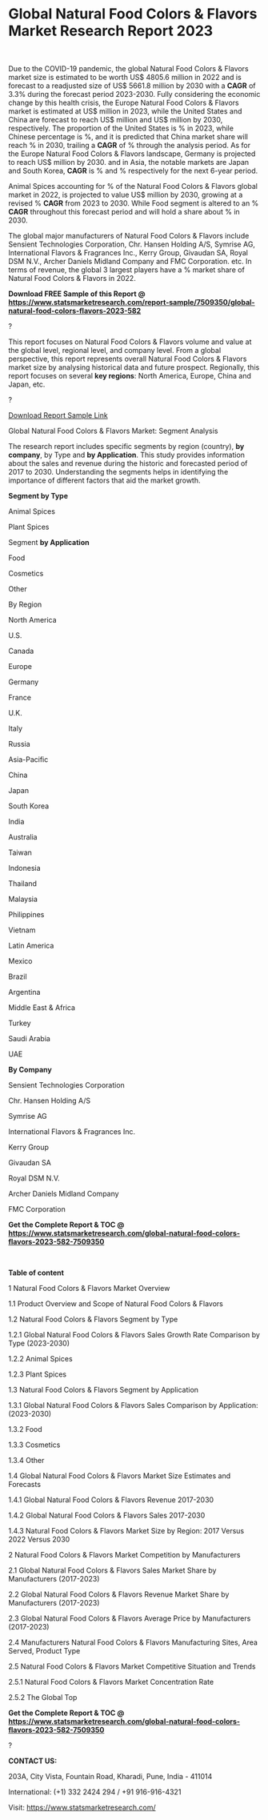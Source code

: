 <h1>Global Natural Food Colors & Flavors Market Research Report 2023</h1><br/><p>Due to the COVID-19 pandemic, the global Natural Food Colors & Flavors market size is estimated to be worth US$ 4805.6 million in 2022 and is forecast to a readjusted size of US$ 5661.8 million by 2030 with a <strong>CAGR</strong> of 3.3% during the forecast period 2023-2030. Fully considering the economic change by this health crisis, the Europe Natural Food Colors & Flavors market is estimated at US$ million in 2023, while the United States and China are forecast to reach US$ million and US$ million by 2030, respectively. The proportion of the United States is % in 2023, while Chinese percentage is %, and it is predicted that China market share will reach % in 2030, trailing a <strong>CAGR</strong> of % through the analysis period. As for the Europe Natural Food Colors & Flavors landscape, Germany is projected to reach US$ million by 2030. and in Asia, the notable markets are Japan and South Korea, <strong>CAGR</strong> is % and % respectively for the next 6-year period.</p>
 
 
 
 <p>Animal Spices accounting for % of the Natural Food Colors & Flavors global market in 2022, is projected to value US$ million by 2030, growing at a revised % <strong>CAGR</strong> from 2023 to 2030. While Food segment is altered to an % <strong>CAGR</strong> throughout this forecast period and will hold a share about % in 2030.</p>
 
 
 
 <p>The global major manufacturers of Natural Food Colors & Flavors include Sensient Technologies Corporation, Chr. Hansen Holding A/S, Symrise AG, International Flavors & Fragrances Inc., Kerry Group, Givaudan SA, Royal DSM N.V., Archer Daniels Midland Company and FMC Corporation. etc. In terms of revenue, the global 3 largest players have a % market share of Natural Food Colors & Flavors in 2022.</p>
 
 
 
 <div><b>Download FREE Sample of this Report @ <a href="https://www.statsmarketresearch.com/download-free-sample/7509350/global-natural-food-colors-flavors-2023-582">https://www.statsmarketresearch.com/report-sample/7509350/global-natural-food-colors-flavors-2023-582</a></b></div>
 
 
 
 <p>? </p>
 
 
 
 <p>This report focuses on Natural Food Colors & Flavors volume and value at the global level, regional level, and company level. From a global perspective, this report represents overall Natural Food Colors & Flavors market size by analysing historical data and future prospect. Regionally, this report focuses on several <strong>key regions</strong>: North America, Europe, China and Japan, etc.</p>
 
 
 
 <p>? </p>
 
 
 
 <p><a href="https://www.statsmarketresearch.com/download-free-sample/7509350/global-natural-food-colors-flavors-2023-582">Download Report Sample Link</a></p>
 
 
 
 <p>Global Natural Food Colors & Flavors Market: Segment Analysis</p>
 
 
 
 <p>The research report includes specific segments by region (country), <strong>by company</strong>, by Type and <strong>by Application</strong>. This study provides information about the sales and revenue during the historic and forecasted period of 2017 to 2030. Understanding the segments helps in identifying the importance of different factors that aid the market growth.</p>
 
 
 
 <p><strong>Segment by Type</strong></p>
 
 
 
 <p>Animal Spices</p>
 
 
 
 <p>Plant Spices</p>
 
 
 
 <p>Segment <strong>by Application</strong></p>
 
 
 
 <p>Food</p>
 
 
 
 <p>Cosmetics</p>
 
 
 
 <p>Other</p>
 
 
 
 <p>By Region</p>
 
 
 
 <p>North America</p>
 
 
 
 <p>U.S.</p>
 
 
 
 <p>Canada</p>
 
 
 
 <p>Europe</p>
 
 
 
 <p>Germany</p>
 
 
 
 <p>France</p>
 
 
 
 <p>U.K.</p>
 
 
 
 <p>Italy</p>
 
 
 
 <p>Russia</p>
 
 
 
 <p>Asia-Pacific</p>
 
 
 
 <p>China</p>
 
 
 
 <p>Japan</p>
 
 
 
 <p>South Korea</p>
 
 
 
 <p>India</p>
 
 
 
 <p>Australia</p>
 
 
 
 <p>Taiwan</p>
 
 
 
 <p>Indonesia</p>
 
 
 
 <p>Thailand</p>
 
 
 
 <p>Malaysia</p>
 
 
 
 <p>Philippines</p>
 
 
 
 <p>Vietnam</p>
 
 
 
 <p>Latin America</p>
 
 
 
 <p>Mexico</p>
 
 
 
 <p>Brazil</p>
 
 
 
 <p>Argentina</p>
 
 
 
 <p>Middle East & Africa</p>
 
 
 
 <p>Turkey</p>
 
 
 
 <p>Saudi Arabia</p>
 
 
 
 <p>UAE</p>
 
 
 
 <p><strong>By Company</strong></p>
 
 
 
 <p>Sensient Technologies Corporation</p>
 
 
 
 <p>Chr. Hansen Holding A/S</p>
 
 
 
 <p>Symrise AG</p>
 
 
 
 <p>International Flavors & Fragrances Inc.</p>
 
 
 
 <p>Kerry Group</p>
 
 
 
 <p>Givaudan SA</p>
 
 
 
 <p>Royal DSM N.V.</p>
 
 
 
 <p>Archer Daniels Midland Company</p>
 
 
 
 <p>FMC Corporation</p>
 
 
 
 <div><b>Get the Complete Report & TOC @ <a href="https://www.statsmarketresearch.com/global-natural-food-colors-flavors-2023-582-7509350">https://www.statsmarketresearch.com/global-natural-food-colors-flavors-2023-582-7509350</a></b></div>
 
 
 
 <p><br />
 
 <b>Table of content</b></p>
 
 
 
 <p>1 Natural Food Colors & Flavors Market Overview<br />
 
 1.1 Product Overview and Scope of Natural Food Colors & Flavors<br />
 
 1.2 Natural Food Colors & Flavors Segment by Type<br />
 
 1.2.1 Global Natural Food Colors & Flavors Sales Growth Rate Comparison by Type (2023-2030)<br />
 
 1.2.2 Animal Spices<br />
 
 1.2.3 Plant Spices<br />
 
 1.3 Natural Food Colors & Flavors Segment by Application<br />
 
 1.3.1 Global Natural Food Colors & Flavors Sales Comparison by Application: (2023-2030)<br />
 
 1.3.2 Food<br />
 
 1.3.3 Cosmetics<br />
 
 1.3.4 Other<br />
 
 1.4 Global Natural Food Colors & Flavors Market Size Estimates and Forecasts<br />
 
 1.4.1 Global Natural Food Colors & Flavors Revenue 2017-2030<br />
 
 1.4.2 Global Natural Food Colors & Flavors Sales 2017-2030<br />
 
 1.4.3 Natural Food Colors & Flavors Market Size by Region: 2017 Versus 2022 Versus 2030<br />
 
 2 Natural Food Colors & Flavors Market Competition by Manufacturers<br />
 
 2.1 Global Natural Food Colors & Flavors Sales Market Share by Manufacturers (2017-2023)<br />
 
 2.2 Global Natural Food Colors & Flavors Revenue Market Share by Manufacturers (2017-2023)<br />
 
 2.3 Global Natural Food Colors & Flavors Average Price by Manufacturers (2017-2023)<br />
 
 2.4 Manufacturers Natural Food Colors & Flavors Manufacturing Sites, Area Served, Product Type<br />
 
 2.5 Natural Food Colors & Flavors Market Competitive Situation and Trends<br />
 
 2.5.1 Natural Food Colors & Flavors Market Concentration Rate<br />
 
 2.5.2 The Global Top</p>
 
 
 
 <div><b>Get the Complete Report & TOC @ <a href="https://www.statsmarketresearch.com/global-natural-food-colors-flavors-2023-582-7509350">https://www.statsmarketresearch.com/global-natural-food-colors-flavors-2023-582-7509350</a></b></div>
 
 
 
 <p>? </p>
 
 
 
 <p><b>CONTACT US:</b><br />
 
 203A, City Vista, Fountain Road, Kharadi, Pune, India - 411014<br />
 
 International: (+1) 332 2424 294 / +91 916-916-4321<br />
 
 Visit: <a href="https://www.statsmarketresearch.com/">https://www.statsmarketresearch.com/</a></p>